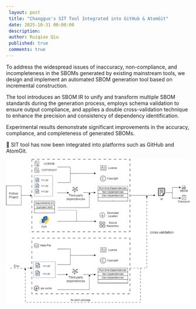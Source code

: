 ```yaml
---
 layout: post
 title: "Changguo's SIT Tool Integrated into GitHub & AtomGit"
 date: 2025-10-31 00:00:00
 description:
 author: Ruiqiao Qiu
 published: true
 comments: true
---
```



To address the widespread issues of inaccuracy, non-compliance, and incompleteness in the SBOMs generated by existing mainstream tools, we design and implement an automated SBOM generation tool based on incremental construction. 

The tool introduces an SBOM IR to unify and transform multiple SBOM standards during the generation process, employs schema validation to ensure output compliance, and applies a double cross-validation technique to enhance the precision and consistency of dependency identification. 

Experimental results demonstrate significant improvements in the accuracy, compliance, and completeness of generated SBOMs. 

🔧 SIT tool has now been integrated into platforms such as GitHub and AtomGit.

![SITtool](../assets/images/SITtool.png)